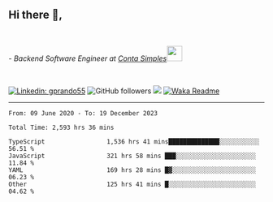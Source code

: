 <h2>Hi there  👋,</h2> </br>

<p><em>- Backend Software Engineer at <a href="https://contasimples.com">Conta Simples</a><img src="https://media.giphy.com/media/WUlplcMpOCEmTGBtBW/giphy.gif" width="30"> 
</em></p></br>


[![Linkedin: gprando55](https://img.shields.io/badge/-gprando55-blue?style=flat-square&logo=Linkedin&logoColor=white&link=https://www.linkedin.com/in/prandogabriel/)](https://www.linkedin.com/in/prandogabriel)
![GitHub followers](https://img.shields.io/github/followers/prandogabriel?label=Follow&style=social)
![](https://visitor-badge.glitch.me/badge?page_id=prandogabriel.prandogabriel)
[![Waka Readme](https://github.com/prandogabriel/prandogabriel/actions/workflows/update-stats.yml.yml/badge.svg)](https://github.com/prandogabriel/prandogabriel/actions/workflows/update-stats.yml.yml)

---

<!--START_SECTION:waka-->

```golang
From: 09 June 2020 - To: 19 December 2023

Total Time: 2,593 hrs 36 mins

TypeScript                 1,536 hrs 41 mins██████████████░░░░░░░░░░░   56.51 %
JavaScript                 321 hrs 58 mins ███░░░░░░░░░░░░░░░░░░░░░░   11.84 %
YAML                       169 hrs 28 mins █▓░░░░░░░░░░░░░░░░░░░░░░░   06.23 %
Other                      125 hrs 41 mins █░░░░░░░░░░░░░░░░░░░░░░░░   04.62 %
```

<!--END_SECTION:waka-->

